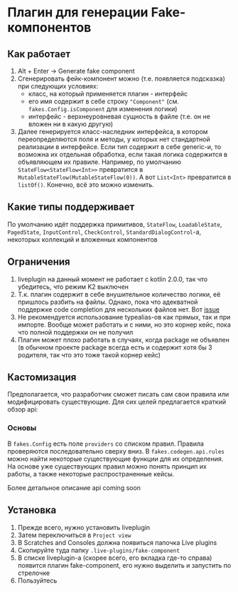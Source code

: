 # Плагин для генерации Fake-компонентов
## Как работает
1. Alt + Enter -> Generate fake component
2. Сгенерировать фейк-компонент можно (т.е. появляется подсказка) при следующих условиях:
    * класс, на который применяется плагин - интерфейс
    * его имя содержит в себе строку `"Component"` (см. `fakes.Config.isComponent` для изменения логики)
    * интерфейс - верхнеуровневая сущность в файле (т.е. он не вложен ни в какую другую)
3. Далее генерируется класс-наследник интерфейса, в котором переопределяются поля и методы, у которых нет стандартной реализации в интерфейсе. Если тип содержит в себе generic-и, то возможна их отдельная обработка, если такая логика содержится в объявляющем их правиле. Например, по умолчанию `StateFlow<StateFlow<Int>>` превратится в `MutableStateFlow(MutableStateFlow(0))`. А вот `List<Int>` превратится в `listOf()`. Конечно, всё это можно изменить.
## Какие типы поддерживает
По умолчанию идёт поддержка примитивов, `StateFlow`, `LoadableState`, `PagedState`, `InputControl`, `CheckControl`, `StandardDialogControl`-а, некоторых коллекций и вложенных компонентов
## Ограничения
1. liveplugin на данный момент не работает с kotlin 2.0.0, так что убедитесь, что режим K2 выключен
2. Т.к. плагин содержит в себе внушительное количество логики, её пришлось разбить на файлы. Однако, пока что адекватной поддержке code completion для нескольких файлов нет. Вот [issue](https://github.com/dkandalov/live-plugin/issues/105)
3. Не рекомендуется использование typealias-ов как прямых, так и при импорте. Вообще может работать и с ними, но это корнер кейс, пока что полной поддержки он не получил
4. Плагин может плохо работать в случаях, когда package не объявлен (в обычном проекте package всегда есть и содержит хотя бы 3 родителя, так что это тоже такой корнер кейс)
## Кастомизация
Предполагается, что разработчик сможет писать сам свои правила или модифицировать существующие. Для сих целей предлагается краткий обзор api:

### Основы
В `fakes.Config` есть поле `providers` со списком правил. Правила проверяются последовательно сверху вниз. В `fakes.codegen.api.rules` можно найти некоторые существующие функции для их определения. На основе уже существующих правил можно понять принцип их работы, а также некоторые распространенные кейсы.

Более детальное описание api coming soon

## Установка
1. Прежде всего, нужно установить liveplugin
2. Затем переключиться в `Project view`
3. В Scratches and Consoles должна появиться папочка Live plugins
4. Скопируйте туда папку `.live-plugins/fake-component`
5. В списке liveplugin-а (скорее всего, его вкладка где-то справа) появится плагин fake-component, его нужно выделить и запустить по стрелочке
6. Пользуйтесь